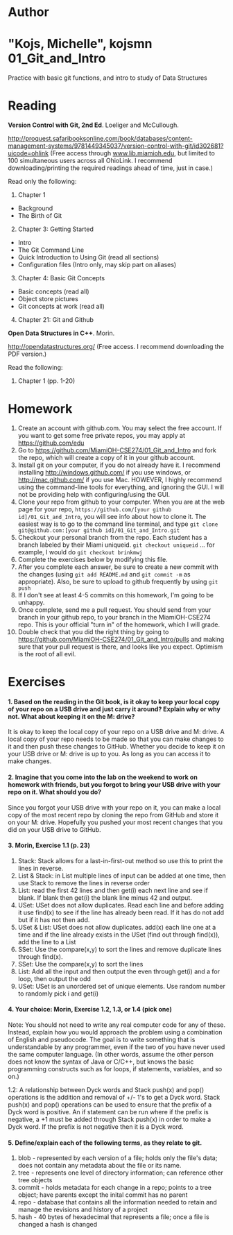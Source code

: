 Author
==========
"Kojs, Michelle", kojsmn
01_Git_and_Intro
================

Practice with basic git functions, and intro to study of Data Structures

Reading
=======

**Version Control with Git, 2nd Ed**. Loeliger and McCullough. 

http://proquest.safaribooksonline.com/book/databases/content-management-systems/9781449345037/version-control-with-git/id302681?uicode=ohlink (Free access through www.lib.miamioh.edu, but limited to 100 simultaneous users across all OhioLink. I recommend downloading/printing the required readings ahead of time, just in case.)

Read only the following:

1. Chapter 1
  * Background
  * The Birth of Git
2. Chapter 3: Getting Started
  * Intro
  * The Git Command Line
  * Quick Introduction to Using Git (read all sections)
  * Configuration files (Intro only, may skip part on aliases)
3. Chapter 4: Basic Git Concepts
  * Basic concepts (read all)
  * Object store pictures
  * Git concepts at work (read all)
4. Chapter 21: Git and Github

**Open Data Structures in C++**. Morin. 

http://opendatastructures.org/ (Free access. I recommend downloading the PDF version.)

Read the following:

1. Chapter 1 (pp. 1-20)

Homework
========

1. Create an account with github.com. You may select the free account. If you want to get some free private repos, you may apply at https://github.com/edu
2. Go to https://github.com/MiamiOH-CSE274/01_Git_and_Intro and fork the repo, which will create a copy of it in your github account.
3. Install git on your computer, if you do not already have it. I recommend installing http://windows.github.com/ if you use windows, or http://mac.github.com/ if you use Mac. HOWEVER, I highly recommend using the command-line tools for everything, and ignoring the GUI. I will not be providing help with configuring/using the GUI.
4. Clone your repo from github to your computer. When you are at the web page for your repo, `https://github.com/[your github id]/01_Git_and_Intro`, you will see info about how to clone it. The easiest way is to go to the command line terminal, and type `git clone git@github.com:[your github id]/01_Git_and_Intro.git`
5. Checkout your personal branch from the repo. Each student has a branch labeled by their Miami uniqueid. `git checkout uniqueid` ... for example, I would do `git checkout brinkmwj`
6. Complete the exercises below by modifying this file.
7. After you complete each answer, be sure to create a new commit with the changes (using `git add README.md` and `git commit -m` as appropriate). Also, be sure to upload to github frequently by using `git push`
8. If I don't see at least 4-5 commits on this homework, I'm going to be unhappy.
9. Once complete, send me a pull request. You should send from your branch in your github repo, to your branch in the MiamiOH-CSE274 repo. This is your official "turn in" of the homework, which I will grade.
10. Double check that you did the right thing by going to https://github.com/MiamiOH-CSE274/01_Git_and_Intro/pulls and making sure that your pull request is there, and looks like you expect. Optimism is the root of all evil.

Exercises
=========

#### 1. Based on the reading in the Git book, is it okay to keep your local copy of your repo on a USB drive and just carry it around? Explain why or why not. What about keeping it on the M: drive?

It is okay to keep the local copy of your repo on a USB drive and M: drive. A local copy of your repo needs to be made so that you can make changes to it and then push these changes to GitHub.
Whether you decide to keep it on your USB drive or M: drive is up to you. As long as you can access it to make changes.


#### 2. Imagine that you come into the lab on the weekend to work on homework with friends, but you forgot to bring your USB drive with your repo on it. What should you do?

Since you forgot your USB drive with your repo on it, you can make a local copy of the most recent repo by cloning the repo from GitHub and store it on your M: drive. Hopefully you pushed your
most recent changes that you did on your USB drive to GitHub.

#### 3. Morin, Exercise 1.1 (p. 23)

1. Stack: Stack allows for a last-in-first-out method so use this to print the lines in reverse.
2. List & Stack: in List multiple lines of input can be added at one time, then use Stack to remove the lines in reverse order
3. List: read the first 42 lines and then get(i) each next line and see if blank. If blank then get(i) the blank line minus 42 and output.
4. USet: USet does not allow duplicates. Read each line and before adding it use find(x) to see if the line has already been read. If it has do not add but if it has not then add.
5. USet & List: USet does not allow duplicates. add(x) each line one at a time and if the line already exists in the USet (find out through find(x)), add the line to a List
6. SSet: Use the compare(x,y) to sort the lines and remove duplicate lines through find(x).
7. SSet: Use the compare(x,y) to sort the lines
8. List: Add all the input and then output the even through get(i) and a for loop, then output the odd
9. USet: USet is an unordered set of unique elements. Use random number to randomly pick i and get(i)

#### 4. Your choice: Morin, Exercise 1.2, 1.3, or 1.4 (pick one)

Note: You should not need to write any real computer code for any of these. Instead, explain how you would approach the problem using a combination of English and pseudocode. The goal is to write something that is understandable by any programmer, even if the two of you have never used the same computer language. (In other words, assume the other person does not know the syntax of Java or C/C++, but knows the basic programming constructs such as for loops, if statements, variables, and so on.)

1.2: A relationship between Dyck words and Stack push(x) and pop() operations is the addition and removal of +/- 1's to get a Dyck word. Stack push(x) and pop() operations can be used to ensure that the prefix of a Dyck word is positive. An if statement can be run where if the prefix is negative, a +1 must be added through Stack push(x) in order to make a Dyck word. If the prefix is not negative then it is a Dyck word.

#### 5. Define/explain each of the following terms, as they relate to git.

1. blob - represented by each version of a file; holds only the file's data; does not contain any metadata about the file or its name.
2. tree - represents one level of directory information; can reference other tree objects
3. commit - holds metadata for each change in a repo; points to a tree object; have parents except the inital commit has no parent
4. repo - database that contains all the information needed to retain and manage the revisions and history of a project
5. hash - 40 bytes of hexadecimal that represents a file; once a file is changed a hash is changed
